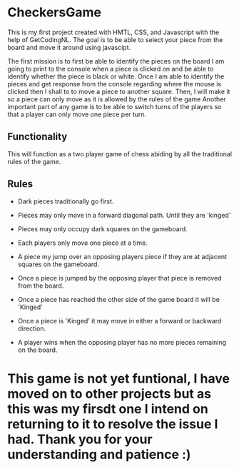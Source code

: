 # CheckersGame
This is my first project created with HMTL, CSS, and Javascript with the help of GetCodingNL. The goal is to be able to select your piece from the board and move it around using javascipt.

The first mission is to first be able to identify the pieces on the board I am going to print to the console when a piece is clicked on and be able to identify whether the piece is black or white. 
Once I am able to identify the pieces and get response from the console regarding where the mouse is clicked then I shall to to move a piece to another square.
Then, I will make it so a piece can only move as it is allowed by the rules of the game
Another important part of any game is to be able to switch turns of the players so that a player can only move one piece per turn.

## Functionality
This will function as a two player game of chess abiding by all the traditional rules of the game.

## Rules
- Dark pieces traditionally go first.

- Pieces may only move in a forward diagonal path. Until they are 'kinged'

- Pieces may only occupy dark squares on the gameboard.

- Each players only move one piece at a time.

- A piece my jump over an opposing players piece if they are at adjacent squares on the gameboard.

- Once a piece is jumped by the opposing player that piece is removed from the board.

- Once a piece has reached the other side of the game board it will be 'Kinged'

- Once a piece is 'Kinged' it may move in either a forward or backward direction.

- A player wins when the opposing player has no more pieces remaining on the board.

# This game is not yet funtional, I have moved on to other projects but as this was my firsdt one I intend on returning to it to resolve the issue I had. Thank you for your understanding and patience :)

